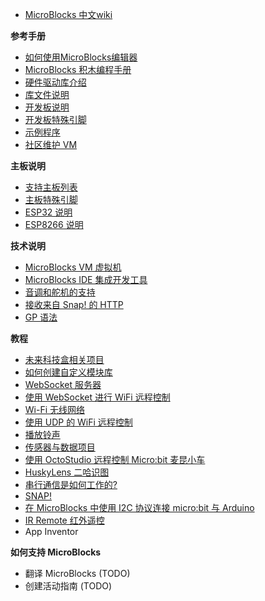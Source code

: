<!-- docs/\_sidebar.md -->

<!-- - MicroBlocks 中文wiki -->
- [MicroBlocks 中文wiki](README.md)

**参考手册**
- [如何使用MicroBlocks编辑器](用户手册.md)
- [MicroBlocks 积木编程手册](MicroBlocks积木编程手册.md)
- [硬件驱动库介绍](硬件驱动库.md)
- [库文件说明](库文件夹.md)
- [开发板说明](主板说明.md)
- [开发板特殊引脚](主板特殊引脚.md)
- [示例程序](示例程序.md)
- [社区维护 VM ](VMlist.md)

**主板说明**
- [支持主板列表](支持主板列表.md)
- [主板特殊引脚](主板特殊引脚.md)
- [ESP32 说明](ESP32说明.md)
- [ESP8266 说明](ESP8266说明.md)

**技术说明**
- [MicroBlocks VM 虚拟机](MicroBlocksVM虚拟机.md)
- [MicroBlocks IDE 集成开发工具](MicroBlocksIDE集成开发工具.md)
- [音调和舵机的支持](音调和舵机的支持.md)
- [接收来自 Snap! 的 HTTP](接收来自Snap!的HTTP.md)
- [GP 语法](GP语法.md)

**教程**
- [未来科技盒相关项目](未来科技盒.md)
- [如何创建自定义模块库](如何创建一个新的脚本库.md)
- [WebSocket 服务器](WebSocket服务器.md)
- [使用 WebSocket 进行 WiFi 远程控制](使用WebSocket进行WiFi远程控制.md)
- [Wi-Fi 无线网络](Wi-Fi无线网络.md)	
- [使用 UDP 的 WiFi 远程控制](使用UDP的WiFi远程控制.md)
- [播放铃声](播放铃声.md)
- [传感器与数据项目](传感器与数据项目.md)
- [使用 OctoStudio 远程控制 Micro:bit 麦昆小车](使用OctoStudio远程控制microbit麦昆小车.md)
- [HuskyLens 二哈识图](二哈识图.md)
- [串行通信是如何工作的?](串行通信是如何工作的.md)
- [SNAP!](SNAP!.md)
- [在 MicroBlocks 中使用 I2C 协议连接 micro:bit 与 Arduino](在MicroBlocks中使用I2C协议连接microbit与Arduino.md)
- [IR Remote 红外遥控](红外遥控库.md)   
- App Inventor

**如何支持 MicroBlocks**

- 翻译 MicroBlocks (TODO)
- 创建活动指南 (TODO)



